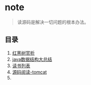 # note
> 读源码是解决一切问题的根本办法。

## 目录
1. [红黑树赏析](https://github.com/gdggfb/note/blob/master/resource/RedBlackTree.md)
2. [java数据结构大总结](https://github.com/gdggfb/note/blob/master/resource/Collection.md)
3. [读书列表](https://github.com/gdggfb/note/blob/master/resource/book.md)
4. [源码阅读-tomcat](https://github.com/gdggfb/note/blob/master/resource/RSC-tomcat.md)
5. []()

